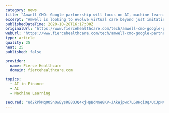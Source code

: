 ```yaml
---
category: news
title: "Amwell CMO: Google partnership will focus on AI, machine learning to expand into new markets"
excerpt: "Amwell is looking to evolve virtual care beyond just imitating in-person care. The telehealth company's partnership with Google Cloud will enable it to tap into artificial intelligence to create a better healthcare experience,"
publishedDateTime: 2020-10-28T16:17:00Z
originalUrl: "https://www.fiercehealthcare.com/tech/amwell-cmo-google-partnership-will-focus-ai-machine-learning-to-expand-into-new-markets"
webUrl: "https://www.fiercehealthcare.com/tech/amwell-cmo-google-partnership-will-focus-ai-machine-learning-to-expand-into-new-markets"
type: article
quality: 25
heat: 25
published: false

provider:
  name: Fierce Healthcare
  domain: fiercehealthcare.com

topics:
  - AI in Finance
  - AI
  - Machine Learning

secured: "ud2kPkMq0OSnOwEysRE8QJQ4xjHpBdNne8KV+JAkWjpwc7LG8Hqi0q/UCJpNX/B53diMhZpgcwDBwdFVw2iC1RBz04E224j71gQaO0Xfxk+62eAZA0Npcu54k1uJ5lpOIJNIiYYVfNrb6E1FJvmWdlpWpI2o0E+f4Wmyng7Se5rzc6Hl57KNsNZ5tPtEwXuh7ObVFonkta3X6B2pKTdrZt5QeIZG0EWis9V9Lq3zNFYUkFi8AU0j5ISExbJIE930LMTPFR+6ejWd6z16RFXeDoSgAVFoPQJ5zPmYEltYsuA9INKanQSl50oluRPoINRb5U70UURgqvsctT/gWm6TbR+/PX4FFZ1HM3b4Ol+ybqM=;WmIdxl3n8BZVfM2hqMlQLw=="
---
```


